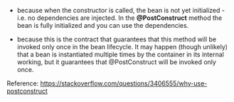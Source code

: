 - because when the constructor is called, the bean is not yet initialized - i.e. no dependencies are injected. In the **@PostConstruct** method the bean is fully initialized and you can use the dependencies.

- because this is the contract that guarantees that this method will be invoked only once in the bean lifecycle. It may happen (though unlikely) that a bean is instantiated multiple times by the container in its internal working, but it guarantees that @PostConstruct will be invoked only once.

Reference: https://stackoverflow.com/questions/3406555/why-use-postconstruct